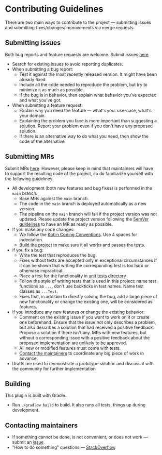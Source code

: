 # Contributing Guidelines

There are two main ways to contribute to the project &mdash; submitting issues and submitting
fixes/changes/improvements via merge requests.

## Submitting issues

Both bug reports and feature requests are welcome.
Submit issues [here](https://gitlab.com/phorus-group/public/development/libraries/mapper/-/issues).

* Search for existing issues to avoid reporting duplicates.
* When submitting a bug report:
    * Test it against the most recently released version. It might have been already fixed.
    * Include all the code needed to reproduce the problem, but try to minimize it as much as possible.
    * If the bug is in behavior, then explain what behavior you've expected and what you've got.
* When submitting a feature request:
    * Explain why you need the feature &mdash; what's your use-case, what's your domain.
    * Explaining the problem you face is more important than suggesting a solution.
      Report your problem even if you don't have any proposed solution.
    * If there is an alternative way to do what you need, then show the code of the alternative.

## Submitting MRs

Submit MRs [here](https://gitlab.com/phorus-group/public/development/libraries/mapper/-/merge_requests).
However, please keep in mind that maintainers will have to support the resulting code of the project,
so do familiarize yourself with the following guidelines.

* All development (both new features and bug fixes) is performed in the `main` branch.
    * Base MRs against the `main` branch.
    * The code in the `main` branch is deployed automatically as a new version.
    * The pipeline on the `main` branch will fail if the project version was not updated. 
      Please update the project version following the [SemVer guidelines](https://semver.org/) to have an MR as ready as possible.
* If you make any code changes:
    * We follow the [Kotlin Coding Conventions](https://kotlinlang.org/docs/reference/coding-conventions.html).
      Use 4 spaces for indentation.
    * [Build the project](#building) to make sure it all works and passes the tests.
* If you fix a bug:
    * Write the test that reproduces the bug.
    * Fixes without tests are accepted only in exceptional circumstances if it can be shown that writing the
      corresponding test is too hard or otherwise impractical.
    * Place a test for the functionality in [unit tests directory](src/test/kotlin)
    * Follow the style of writing tests that is used in this project:
      name test functions as `...`, don't use backticks in test names. Name test classes as `...Test`.
    * Fixes that, in addition to directly solving the bug, add a large piece of new functionality or change the existing one, will be considered as features.
* If you introduce any new features or change the existing behavior:
    * Comment on the existing issue if you want to work on it or create one beforehand.
      Ensure that the issue not only describes a problem, but also describes a solution that had received a positive feedback. 
      Propose a solution if there isn't any.
      MRs with new features, but without a corresponding issue with a positive feedback about the proposed implementation are unlikely to
      be approved.
    * All new or modified features must come with tests.
    * [Contact the maintainers](#contacting-maintainers) to coordinate any big piece of work in advance.
* Drafts are used to demonstrate a prototype solution and discuss it with the community for further implementation

## Building

This plugin is built with Gradle.

* Run `./gradlew build` to build. It also runs all tests.
  things up during development.

## Contacting maintainers

* If something cannot be done, is not convenient, or does not work &mdash; submit an [issue](#submitting-issues).
* "How to do something" questions &mdash; [StackOverflow](https://stackoverflow.com).